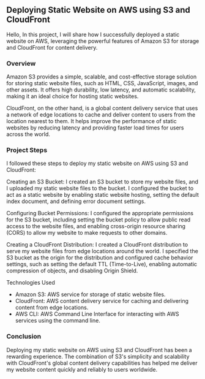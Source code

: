 ## Deploying Static Website on AWS using S3 and CloudFront

Hello, In this project, I will share how I successfully deployed a static website on AWS, leveraging the powerful features of Amazon S3 for storage and CloudFront for content delivery.

### Overview

Amazon S3 provides a simple, scalable, and cost-effective storage solution for storing static website files, such as HTML, CSS, JavaScript, images, and other assets. It offers high durability, low latency, and automatic scalability, making it an ideal choice for hosting static websites.

CloudFront, on the other hand, is a global content delivery service that uses a network of edge locations to cache and deliver content to users from the location nearest to them. It helps improve the performance of static websites by reducing latency and providing faster load times for users across the world.

### Project Steps

I followed these steps to deploy my static website on AWS using S3 and CloudFront:

Creating an S3 Bucket: I created an S3 bucket to store my website files, and I uploaded my static website files to the bucket. I configured the bucket to act as a static website by enabling static website hosting, setting the default index document, and defining error document settings.

Configuring Bucket Permissions: I configured the appropriate permissions for the S3 bucket, including setting the bucket policy to allow public read access to the website files, and enabling cross-origin resource sharing (CORS) to allow my website to make requests to other domains.

Creating a CloudFront Distribution: I created a CloudFront distribution to serve my website files from edge locations around the world. I specified the S3 bucket as the origin for the distribution and configured cache behavior settings, such as setting the default TTL (Time-to-Live), enabling automatic compression of objects, and disabling Origin Shield.

Technologies Used
- Amazon S3: AWS service for storage of static website files.
- CloudFront: AWS content delivery service for caching and delivering content from edge locations.
- AWS CLI: AWS Command Line Interface for interacting with AWS services using the command line.

### Conclusion
Deploying my static website on AWS using S3 and CloudFront has been a rewarding experience. The combination of S3's simplicity and scalability with CloudFront's global content delivery capabilities has helped me deliver my website content quickly and reliably to users worldwide.
